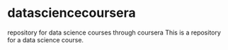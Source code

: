 # datasciencecoursera
repository for data science courses through coursera
This is a repository for a data science course.
